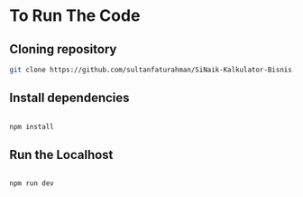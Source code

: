# To Run The Code

## Cloning repository
```bash
git clone https://github.com/sultanfaturahman/SiNaik-Kalkulator-Bisnis.git
```
 
## Install dependencies
```bash

npm install
```
## Run the Localhost
```bash

npm run dev
```
